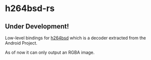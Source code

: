 # h264bsd-rs
## Under Development!
Low-level bindings for [h264bsd](https://github.com/oneam/h264bsd) which is a decoder extracted from the Android Project.

As of now it can only output an RGBA image.

